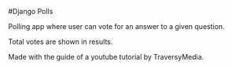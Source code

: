 #Django Polls

Polling app where user can vote for an answer to a given question.

Total votes are shown in results.

Made with the guide of a youtube tutorial by TraversyMedia.
